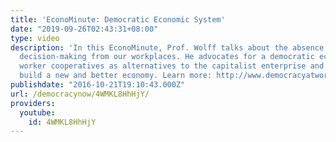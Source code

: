 ```yaml
---
title: 'EconoMinute: Democratic Economic System'
date: "2019-09-26T02:43:31+08:00"
type: video
description: 'In this EconoMinute, Prof. Wolff talks about the absence of democratic
  decision-making from our workplaces. He advocates for a democratic economic system,
  worker cooperatives as alternatives to the capitalist enterprise and as a way to
  build a new and better economy. Learn more: http://www.democracyatwork.info'
publishdate: "2016-10-21T19:10:43.000Z"
url: /democracynow/4WMKL8HhHjY/
providers:
  youtube:
    id: 4WMKL8HhHjY
---
```

